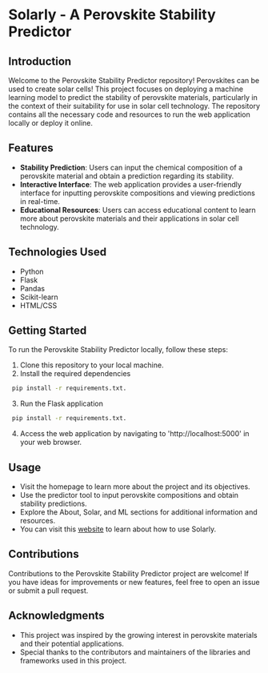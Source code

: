 # Solarly - A Perovskite Stability Predictor
## Introduction
Welcome to the Perovskite Stability Predictor repository! Perovskites can be used to create solar cells! This project focuses on deploying a machine learning model to predict the stability of perovskite materials, particularly in the context of their suitability for use in solar cell technology. The repository contains all the necessary code and resources to run the web application locally or deploy it online.

## Features
- **Stability Prediction**: Users can input the chemical composition of a perovskite material and obtain a prediction regarding its stability.
- **Interactive Interface**: The web application provides a user-friendly interface for inputting perovskite compositions and viewing predictions in real-time.
- **Educational Resources**: Users can access educational content to learn more about perovskite materials and their applications in solar cell technology.

## Technologies Used
- Python
- Flask
- Pandas
- Scikit-learn
- HTML/CSS

## Getting Started
To run the Perovskite Stability Predictor locally, follow these steps:
1. Clone this repository to your local machine.
2. Install the required dependencies

  ```bash
   pip install -r requirements.txt.
  ```

3. Run the Flask application
 
  ```bash
   pip install -r requirements.txt.
  ```

4. Access the web application by navigating to 'http://localhost:5000' in your web browser.

## Usage
- Visit the homepage to learn more about the project and its objectives.
- Use the predictor tool to input perovskite compositions and obtain stability predictions.
- Explore the About, Solar, and ML sections for additional information and resources.
- You can visit this <a href="https://kayveez.github.io/perovskites.github.io/website">website</a> to learn about how to use Solarly.

## Contributions
Contributions to the Perovskite Stability Predictor project are welcome! If you have ideas for improvements or new features, feel free to open an issue or submit a pull request.

## Acknowledgments
- This project was inspired by the growing interest in perovskite materials and their potential applications.
- Special thanks to the contributors and maintainers of the libraries and frameworks used in this project.
